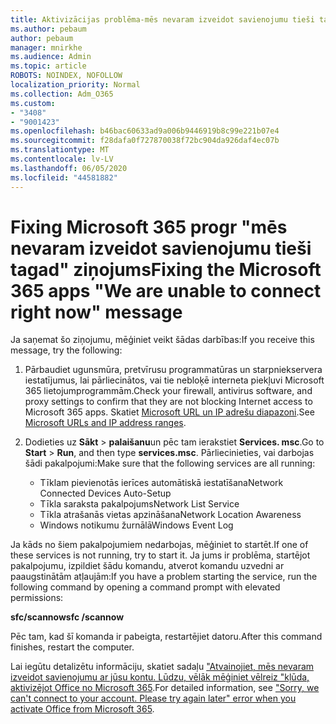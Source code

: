 ```yaml
---
title: Aktivizācijas problēma-mēs nevaram izveidot savienojumu tieši tagad
ms.author: pebaum
author: pebaum
manager: mnirkhe
ms.audience: Admin
ms.topic: article
ROBOTS: NOINDEX, NOFOLLOW
localization_priority: Normal
ms.collection: Adm_O365
ms.custom:
- "3408"
- "9001423"
ms.openlocfilehash: b46bac60633ad9a006b9446919b8c99e221b07e4
ms.sourcegitcommit: f28dafa0f727870038f72bc904da926daf4ec07b
ms.translationtype: MT
ms.contentlocale: lv-LV
ms.lasthandoff: 06/05/2020
ms.locfileid: "44581882"
---
```

# <a name="fixing-the-microsoft-365-apps-we-are-unable-to-connect-right-now-message"></a><span data-ttu-id="b3eff-102">Fixing Microsoft 365 progr "mēs nevaram izveidot savienojumu tieši tagad" ziņojums</span><span class="sxs-lookup"><span data-stu-id="b3eff-102">Fixing the Microsoft 365 apps "We are unable to connect right now" message</span></span>

<span data-ttu-id="b3eff-103">Ja saņemat šo ziņojumu, mēģiniet veikt šādas darbības:</span><span class="sxs-lookup"><span data-stu-id="b3eff-103">If you receive this message, try the following:</span></span>

1. <span data-ttu-id="b3eff-104">Pārbaudiet ugunsmūra, pretvīrusu programmatūras un starpniekservera iestatījumus, lai pārliecinātos, vai tie nebloķē interneta piekļuvi Microsoft 365 lietojumprogrammām.</span><span class="sxs-lookup"><span data-stu-id="b3eff-104">Check your firewall, antivirus software, and proxy settings to confirm that they are not blocking Internet access to Microsoft 365 apps.</span></span> <span data-ttu-id="b3eff-105">Skatiet [Microsoft URL un IP adrešu diapazoni](https://docs.microsoft.com/office365/enterprise/urls-and-ip-address-ranges).</span><span class="sxs-lookup"><span data-stu-id="b3eff-105">See [Microsoft URLs and IP address ranges](https://docs.microsoft.com/office365/enterprise/urls-and-ip-address-ranges).</span></span>

2. <span data-ttu-id="b3eff-106">Dodieties uz **Sākt**  >  **palaišanu**un pēc tam ierakstiet **Services. msc**.</span><span class="sxs-lookup"><span data-stu-id="b3eff-106">Go to **Start** > **Run**, and then type **services.msc**.</span></span> <span data-ttu-id="b3eff-107">Pārliecinieties, vai darbojas šādi pakalpojumi:</span><span class="sxs-lookup"><span data-stu-id="b3eff-107">Make sure that the following services are all running:</span></span>
    - <span data-ttu-id="b3eff-108">Tīklam pievienotās ierīces automātiskā iestatīšana</span><span class="sxs-lookup"><span data-stu-id="b3eff-108">Network Connected Devices Auto-Setup</span></span>
    - <span data-ttu-id="b3eff-109">Tīkla saraksta pakalpojums</span><span class="sxs-lookup"><span data-stu-id="b3eff-109">Network List Service</span></span>
    - <span data-ttu-id="b3eff-110">Tīkla atrašanās vietas apzināšana</span><span class="sxs-lookup"><span data-stu-id="b3eff-110">Network Location Awareness</span></span>
    - <span data-ttu-id="b3eff-111">Windows notikumu žurnālā</span><span class="sxs-lookup"><span data-stu-id="b3eff-111">Windows Event Log</span></span>

<span data-ttu-id="b3eff-112">Ja kāds no šiem pakalpojumiem nedarbojas, mēģiniet to startēt.</span><span class="sxs-lookup"><span data-stu-id="b3eff-112">If one of these services is not running, try to start it.</span></span> <span data-ttu-id="b3eff-113">Ja jums ir problēma, startējot pakalpojumu, izpildiet šādu komandu, atverot komandu uzvedni ar paaugstinātām atļaujām:</span><span class="sxs-lookup"><span data-stu-id="b3eff-113">If you have a problem starting the service, run the following command by opening a command prompt with elevated permissions:</span></span>

<span data-ttu-id="b3eff-114">**sfc/scannow**</span><span class="sxs-lookup"><span data-stu-id="b3eff-114">**sfc /scannow**</span></span>

<span data-ttu-id="b3eff-115">Pēc tam, kad šī komanda ir pabeigta, restartējiet datoru.</span><span class="sxs-lookup"><span data-stu-id="b3eff-115">After this command finishes, restart the computer.</span></span>

<span data-ttu-id="b3eff-116">Lai iegūtu detalizētu informāciju, skatiet sadaļu ["Atvainojiet, mēs nevaram izveidot savienojumu ar jūsu kontu. Lūdzu, vēlāk mēģiniet vēlreiz "kļūda, aktivizējot Office no Microsoft 365](https://docs.microsoft.com/office/troubleshoot/activation-installation/issue-when-activate-office-from-office-365).</span><span class="sxs-lookup"><span data-stu-id="b3eff-116">For detailed information, see ["Sorry, we can't connect to your account. Please try again later" error when you activate Office from Microsoft 365](https://docs.microsoft.com/office/troubleshoot/activation-installation/issue-when-activate-office-from-office-365).</span></span>